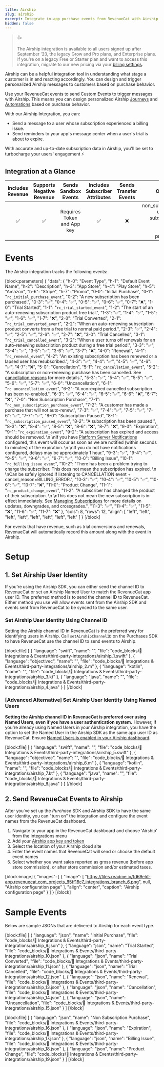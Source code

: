 ```yaml
---
title: Airship
slug: airship
excerpt: Integrate in-app purchase events from RevenueCat with Airship
hidden: false
---
```

> 👍 
> 
> The Airship integration is available to all users signed up after September '23, the legacy Grow and Pro plans, and Enterprise plans. If you're on a legacy Free or Starter plan and want to access this integration, migrate to our new pricing via your [billing settings](https://app.revenuecat.com/settings/billing).

Airship can be a helpful integration tool in understanding what stage a customer is in and reacting accordingly. You can design and trigger personalized Airship messages to customers based on purchase behavior.  

Use your RevenueCat events to send Custom Events to trigger messages with Airship. This means you can design personalized Airship [Journeys](https://docs.airship.com/guides/messaging/user-guide/journeys/about/) and [Automations](https://docs.airship.com/guides/messaging/user-guide/messages/automation/about/) based on purchase behavior.

With our Airship Integration, you can:

- Send a message to a user whose subscription experienced a billing issue.
- Send reminders to your app's message center when a user's trial is about to expire.

With accurate and up-to-date subscription data in Airship, you'll be set to turbocharge your users' engagement ⚡️

## Integration at a Glance
| Includes Revenue | Supports Negative Revenue |       Sends Sandbox Events      | Includes Subscriber Attributes | Sends Transfer Events |                                                                   Optional Event Types                                                                   |
|:----------------:|:-------------------------:|:-------------------------------:|:------------------------------:|:---------------------:|:---------------------------------------------------------------------------------------------------------------------------------------------------:|
|         ✅        |             ✅             | Requires Token and App key |    ✅    |           ❌           | non_subscription_purchase_event<br> uncancellation_event<br> subscription_paused_event<br> expiration_event<br>billing_issue_event<br> product_change_event<br> |


# Events

The Airship integration tracks the following events:

[block:parameters]
{
  "data": {
    "h-0": "Event Type",
    "h-1": "Default Event Name",
    "h-2": "Description",
    "h-3": "App Store",
    "h-4": "Play Store",
    "h-5": "Amazon",
    "h-6": "Stripe",
    "h-7": "Promo",
    "0-0": "Initial Purchase",
    "0-1": "`rc_initial_purchase_event`",
    "0-2": "A new subscription has been purchased.",
    "0-3": "✅",
    "0-4": "✅",
    "0-5": "✅",
    "0-6": "✅",
    "0-7": "❌",
    "1-0": "Trial Started",
    "1-1": "`rc_trial_started_event`",
    "1-2": "The start of an auto-renewing subscription product free trial.",
    "1-3": "✅",
    "1-4": "✅",
    "1-5": "✅",
    "1-6": "✅",
    "1-7": "❌",
    "2-0": "Trial Converted",
    "2-1": "`rc_trial_converted_event`",
    "2-2": "When an auto-renewing subscription product converts from a free trial to normal paid period.",
    "2-3": "✅",
    "2-4": "✅",
    "2-5": "✅",
    "2-6": "✅",
    "2-7": "❌",
    "3-0": "Trial Cancelled",
    "3-1": "`rc_trial_cancelled_event`",
    "3-2": "When a user turns off renewals for an auto-renewing subscription product during a free trial period.",
    "3-3": "✅",
    "3-4": "✅",
    "3-5": "✅",
    "3-6": "✅",
    "3-7": "❌",
    "4-0": "Renewal",
    "4-1": "`rc_renewal_event`",
    "4-2": "An existing subscription has been renewed or a lapsed user has resubscribed.",
    "4-3": "✅",
    "4-4": "✅",
    "4-5": "✅",
    "4-6": "✅",
    "4-7": "❌",
    "5-0": "Cancellation",
    "5-1": "`rc_cancellation_event`",
    "5-2": "A subscription or non-renewing purchase has been cancelled. See [cancellation reasons](https://www.revenuecat.com/docs/event-types-and-fields#cancellation-and-expiration-reasons) for more details.",
    "5-3": "✅",
    "5-4": "✅",
    "5-5": "✅",
    "5-6": "✅",
    "5-7": "✅",
    "6-0": "Uncancellation",
    "6-1": "`rc_uncancellation_event`",
    "6-2": "A non-expired cancelled subscription has been re-enabled.",
    "6-3": "✅",
    "6-4": "✅",
    "6-5": "✅",
    "6-6": "❌",
    "6-7": "❌",
    "7-0": "Non Subscription Purchase",
    "7-1": "`rc_non_subscription_purchase_event`",
    "7-2": "A customer has made a purchase that will not auto-renew.",
    "7-3": "✅",
    "7-4": "✅",
    "7-5": "✅",
    "7-6": "✅",
    "7-7": "✅",
    "8-0": "Subscription Paused",
    "8-1": "`rc_subscription_paused_event`",
    "8-2": "A subscription has been paused.",
    "8-3": "❌",
    "8-4": "✅",
    "8-5": "❌",
    "8-6": "❌",
    "8-7": "❌",
    "9-0": "Expiration",
    "9-1": "`rc_expiration_event`",
    "9-2": "A subscription has expired and access should be removed.  \n  \nIf you have [Platform Server Notifications](https://www.revenuecat.com/docs/server-notifications) configured, this event will occur as soon as we are notified (within seconds to minutes) of the expiration.  \n  \nIf you do not have notifications configured, delays may be approximately 1 hour.",
    "9-3": "✅",
    "9-4": "✅",
    "9-5": "✅",
    "9-6": "✅",
    "9-7": "✅",
    "10-0": "Billing Issue",
    "10-1": "`rc_billing_issue_event`",
    "10-2": "There has been a problem trying to charge the subscriber. This does not mean the subscription has expired.  \n  \nCan be safely ignored if listening to CANCELLATION event + cancel_reason=BILLING_ERROR.",
    "10-3": "✅",
    "10-4": "✅",
    "10-5": "✅",
    "10-6": "✅",
    "10-7": "❌",
    "11-0": "Product Change",
    "11-1": "`rc_product_change_event`",
    "11-2": "A subscriber has changed the product of their subscription.  \n  \nThis does not mean the new subscription is in effect immediately. See [Managing Subscriptions](doc:managing-subscriptions) for more details on updates, downgrades, and crossgrades.",
    "11-3": "✅",
    "11-4": "✅",
    "11-5": "❌",
    "11-6": "✅",
    "11-7": "❌"
  },
  "cols": 8,
  "rows": 12,
  "align": [
    "left",
    "left",
    "left",
    "left",
    "left",
    "left",
    "left",
    "left"
  ]
}
[/block]

For events that have revenue, such as trial conversions and renewals, RevenueCat will automatically record this amount along with the event in Airship.

# Setup

## 1. Set Airship User Identity

If you're using the Airship SDK, you can either send the channel ID to RevenueCat or set an Airship Named User to match the RevenueCat app user ID. The preferred method is to send the channel ID to RevenueCat. Either method you use will allow events sent from the Airship SDK and events sent from RevenueCat to be synced to the same user.

### Set Airship User Identity Using Channel ID

Setting the Airship channel ID in RevenueCat is the preferred way for identifying users in Airship. Call `setAirshipChannelID` on the Purchases SDK to have RevenueCat use the channel ID to send events to Airship.

[block:file]
[
  {
    "language": "swift",
    "name": "",
    "file": "code_blocks/🔌 Integrations & Events/third-party-integrations/airship_1.swift"
  },
  {
    "language": "objectivec",
    "name": "",
    "file": "code_blocks/🔌 Integrations & Events/third-party-integrations/airship_2.m"
  },
  {
    "language": "kotlin",
    "name": "",
    "file": "code_blocks/🔌 Integrations & Events/third-party-integrations/airship_3.kt"
  },
  {
    "language": "java",
    "name": "",
    "file": "code_blocks/🔌 Integrations & Events/third-party-integrations/airship_4.java"
  }
]
[/block]



### [Advanced Alternative] Set Airship User Identity Using Named Users

**Setting the Airship channel ID in RevenueCat is preferred over using Named Users, even if you have a user authentication system.** However, if you're already using Named Users in your Airship integration, you have the option to set the Named User in the Airship SDK as the same app user ID as RevenueCat. Ensure [Named Users is enabled in your Airship dashboard](https://docs.airship.com/guides/messaging/user-guide/project/enable-features/#named-users).

[block:file]
[
  {
    "language": "swift",
    "name": "",
    "file": "code_blocks/🔌 Integrations & Events/third-party-integrations/airship_5.swift"
  },
  {
    "language": "objectivec",
    "name": "",
    "file": "code_blocks/🔌 Integrations & Events/third-party-integrations/airship_6.m"
  },
  {
    "language": "kotlin",
    "name": "",
    "file": "code_blocks/🔌 Integrations & Events/third-party-integrations/airship_7.kt"
  },
  {
    "language": "java",
    "name": "",
    "file": "code_blocks/🔌 Integrations & Events/third-party-integrations/airship_8.java"
  }
]
[/block]



## 2. Send RevenueCat Events to Airship

After you've set up the _Purchase_ SDK and Airship SDK to have the same user identity, you can "turn on" the integration and configure the event names from the RevenueCat dashboard.

1. Navigate to your app in the RevenueCat dashboard and choose 'Airship' from the integrations menu
2. Add your [Airship app key and token](https://docs.airship.com/guides/wallet/user-guide/admin/security/app-keys-secrets/)
3. Select the location of your Airship cloud site
4. Enter the event names that RevenueCat will send or choose the default event names
5. Select whether you want sales reported as gross revenue (before app store commission), or after store commission and/or estimated taxes.

[block:image]
{
  "images": [
    {
      "image": [
        "https://files.readme.io/fd69e5f-app.revenuecat.com_projects_85ff18c7_integrations_branch_6.png",
        null,
        "Airship configuration page"
      ],
      "align": "center",
      "caption": "Airship configuration page"
    }
  ]
}
[/block]

# Sample Events

Below are sample JSONs that are delivered to Airship for each event type.

[block:file]
[
  {
    "language": "json",
    "name": "Initial Purchase",
    "file": "code_blocks/🔌 Integrations & Events/third-party-integrations/airship_9.json"
  },
  {
    "language": "json",
    "name": "Trial Started",
    "file": "code_blocks/🔌 Integrations & Events/third-party-integrations/airship_10.json"
  },
  {
    "language": "json",
    "name": "Trial Converted",
    "file": "code_blocks/🔌 Integrations & Events/third-party-integrations/airship_11.json"
  },
  {
    "language": "json",
    "name": "Trial Cancelled",
    "file": "code_blocks/🔌 Integrations & Events/third-party-integrations/airship_12.json"
  },
  {
    "language": "json",
    "name": "Renewal",
    "file": "code_blocks/🔌 Integrations & Events/third-party-integrations/airship_13.json"
  },
  {
    "language": "json",
    "name": "Cancellation",
    "file": "code_blocks/🔌 Integrations & Events/third-party-integrations/airship_14.json"
  },
  {
    "language": "json",
    "name": "Uncancellation",
    "file": "code_blocks/🔌 Integrations & Events/third-party-integrations/airship_15.json"
  }
]
[/block]



[block:file]
[
  {
    "language": "json",
    "name": "Non Subscription Purchase",
    "file": "code_blocks/🔌 Integrations & Events/third-party-integrations/airship_16.json"
  },
  {
    "language": "json",
    "name": "Expiration",
    "file": "code_blocks/🔌 Integrations & Events/third-party-integrations/airship_17.json"
  },
  {
    "language": "json",
    "name": "Billing Issue",
    "file": "code_blocks/🔌 Integrations & Events/third-party-integrations/airship_18.json"
  },
  {
    "language": "json",
    "name": "Product Change",
    "file": "code_blocks/🔌 Integrations & Events/third-party-integrations/airship_19.json"
  }
]
[/block]
